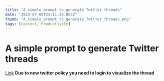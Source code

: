 ```yaml
---
title: "A simple prompt to generate Twitter threads"
date: "2023-07-08T23:11:38.865Z"
thumb: "A_simple_prompt_to_generate_Twitter_threads.png"
tags: [Content, Productivity]
---
```


# A simple prompt to generate Twitter threads

[Link](https://twitter.com/CodeByPoonam/status/1674649821452599297)
**Due to new twitter policy you need to login to visualize the thread**
